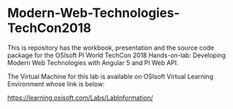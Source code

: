 # Modern-Web-Technologies-TechCon2018
This is repository has the workbook, presentation and the source code package for the OSIsoft PI World TechCon 2018 Hands-on-lab: Developing Modern Web Technologies with Angular 5 and PI Web API.

The Virtual Machine for this lab is available on OSIsoft Virtual Learning Environment whose link is below:

https://learning.osisoft.com/Labs/LabInformation/
